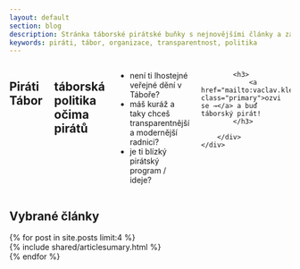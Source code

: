 ```yaml
---
layout: default
section: blog
description: Stránka táborské pirátské buňky s nejnovějšími články a základním rozcestníkem.
keywords: piráti, tábor, organizace, transparentnost, politika
---
```


<section class="callout large">
	<div class="row">
		<div class="small-12 faded medium-8 columns">
			<h1>Piráti Tábor</h1>
      <h2 class="subheader">táborská politika očima pirátů</h2>
			<ul>
				<li>není ti lhostejné veřejné dění v Táboře?</li>
				<li>máš kuráž a taky chceš transparentnější a modernější radnici?</li>
				<li>je ti blízký pirátský program / ideje?</li>
			</ul>

			<h3>
				<a href="mailto:vaclav.klecanda@pirati.cz" class="primary">ozvi se →</a> a buď táborský pirát!
			</h3>

		</div>
	</div>
</section>

<section>
	<div class="row">
		<div class="small-12 columns">
			<h2>Vybrané články <i class="fi-page-multiple"></i></h2>
		</div>
	</div>

  <div class="row small-up-1 medium-up-2">
  {% for post in site.posts limit:4 %}
    <div class="column">
    {% include shared/articlesumary.html %}
    </div>
  {% endfor %}
  </div>
</section>
